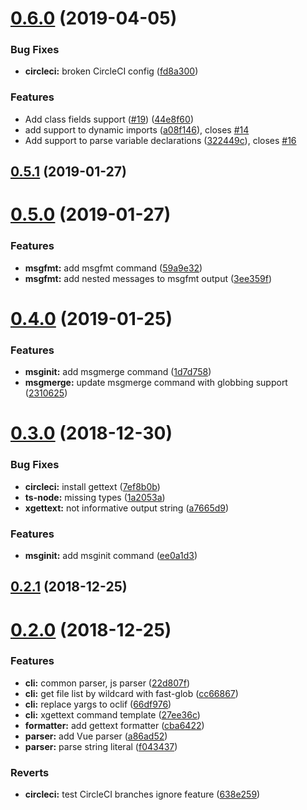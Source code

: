 # [0.6.0](https://github.com/shimarulin/vuettext/compare/v0.5.1...v0.6.0) (2019-04-05)


### Bug Fixes

* **circleci:** broken CircleCI config ([fd8a300](https://github.com/shimarulin/vuettext/commit/fd8a300))


### Features

* Add class fields support ([#19](https://github.com/shimarulin/vuettext/issues/19)) ([44e8f60](https://github.com/shimarulin/vuettext/commit/44e8f60))
* add support to dynamic imports ([a08f146](https://github.com/shimarulin/vuettext/commit/a08f146)), closes [#14](https://github.com/shimarulin/vuettext/issues/14)
* Add support to parse variable declarations ([322449c](https://github.com/shimarulin/vuettext/commit/322449c)), closes [#16](https://github.com/shimarulin/vuettext/issues/16)



## [0.5.1](https://github.com/shimarulin/vuettext/compare/v0.5.0...v0.5.1) (2019-01-27)



# [0.5.0](https://github.com/shimarulin/vuettext/compare/v0.4.0...v0.5.0) (2019-01-27)


### Features

* **msgfmt:** add msgfmt command ([59a9e32](https://github.com/shimarulin/vuettext/commit/59a9e32))
* **msgfmt:** add nested messages to msgfmt output ([3ee359f](https://github.com/shimarulin/vuettext/commit/3ee359f))



# [0.4.0](https://github.com/shimarulin/vuettext/compare/v0.3.0...v0.4.0) (2019-01-25)


### Features

* **msginit:** add msgmerge command ([1d7d758](https://github.com/shimarulin/vuettext/commit/1d7d758))
* **msgmerge:** update msgmerge command with globbing support ([2310625](https://github.com/shimarulin/vuettext/commit/2310625))



# [0.3.0](https://github.com/shimarulin/vuettext/compare/v0.2.1...v0.3.0) (2018-12-30)


### Bug Fixes

* **circleci:** install gettext ([7ef8b0b](https://github.com/shimarulin/vuettext/commit/7ef8b0b))
* **ts-node:** missing types ([1a2053a](https://github.com/shimarulin/vuettext/commit/1a2053a))
* **xgettext:** not informative output string ([a7665d9](https://github.com/shimarulin/vuettext/commit/a7665d9))


### Features

* **msginit:** add msginit command ([ee0a1d3](https://github.com/shimarulin/vuettext/commit/ee0a1d3))



## [0.2.1](https://github.com/shimarulin/vuettext/compare/v0.2.0...v0.2.1) (2018-12-25)



# [0.2.0](https://github.com/shimarulin/vuettext/compare/66df976...v0.2.0) (2018-12-25)


### Features

* **cli:** common parser, js parser ([22d807f](https://github.com/shimarulin/vuettext/commit/22d807f))
* **cli:** get file list by wildcard with fast-glob ([cc66867](https://github.com/shimarulin/vuettext/commit/cc66867))
* **cli:** replace yargs to oclif ([66df976](https://github.com/shimarulin/vuettext/commit/66df976))
* **cli:** xgettext command template ([27ee36c](https://github.com/shimarulin/vuettext/commit/27ee36c))
* **formatter:** add gettext formatter ([cba6422](https://github.com/shimarulin/vuettext/commit/cba6422))
* **parser:** add Vue parser ([a86ad52](https://github.com/shimarulin/vuettext/commit/a86ad52))
* **parser:** parse string literal ([f043437](https://github.com/shimarulin/vuettext/commit/f043437))


### Reverts

* **circleci:** test CircleCI branches ignore feature ([638e259](https://github.com/shimarulin/vuettext/commit/638e259))



